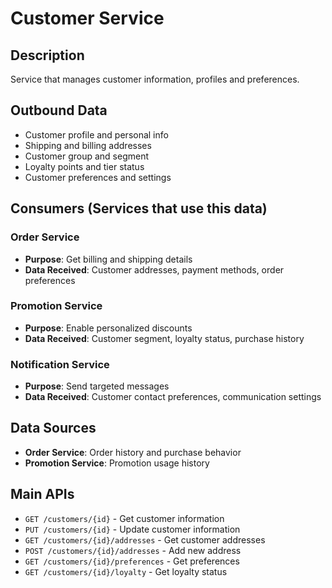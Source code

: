 # Customer Service

## Description
Service that manages customer information, profiles and preferences.

## Outbound Data
- Customer profile and personal info
- Shipping and billing addresses
- Customer group and segment
- Loyalty points and tier status
- Customer preferences and settings

## Consumers (Services that use this data)

### Order Service
- **Purpose**: Get billing and shipping details
- **Data Received**: Customer addresses, payment methods, order preferences

### Promotion Service
- **Purpose**: Enable personalized discounts
- **Data Received**: Customer segment, loyalty status, purchase history

### Notification Service
- **Purpose**: Send targeted messages
- **Data Received**: Customer contact preferences, communication settings

## Data Sources
- **Order Service**: Order history and purchase behavior
- **Promotion Service**: Promotion usage history

## Main APIs
- `GET /customers/{id}` - Get customer information
- `PUT /customers/{id}` - Update customer information
- `GET /customers/{id}/addresses` - Get customer addresses
- `POST /customers/{id}/addresses` - Add new address
- `GET /customers/{id}/preferences` - Get preferences
- `GET /customers/{id}/loyalty` - Get loyalty status